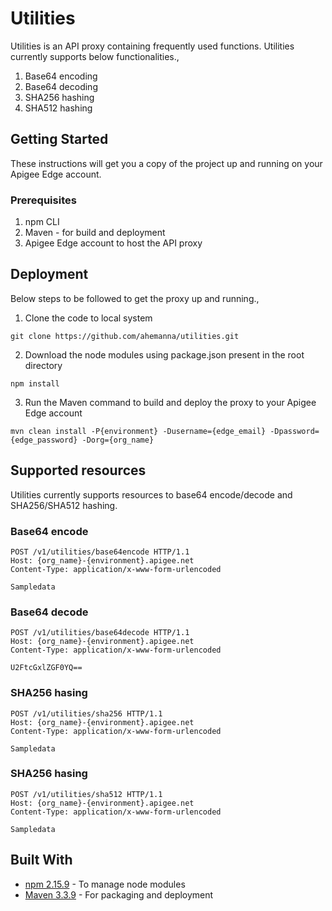 # Utilities

Utilities is an API proxy containing frequently used functions. Utilities currently supports below functionalities.,

1. Base64 encoding
2. Base64 decoding
3. SHA256 hashing
4. SHA512 hashing

## Getting Started

These instructions will get you a copy of the project up and running on your Apigee Edge account.

### Prerequisites

1. npm CLI
2. Maven - for build and deployment
3. Apigee Edge account to host the API proxy

## Deployment

Below steps to be followed to get the proxy up and running.,

1. Clone the code to local system

```
git clone https://github.com/ahemanna/utilities.git
```

2. Download the node modules using package.json present in the root directory

```
npm install
```

3. Run the Maven command to build and deploy the proxy to your Apigee Edge account

```
mvn clean install -P{environment} -Dusername={edge_email} -Dpassword={edge_password} -Dorg={org_name}
```

## Supported resources

Utilities currently supports resources to base64 encode/decode and SHA256/SHA512 hashing.

### Base64 encode

```
POST /v1/utilities/base64encode HTTP/1.1
Host: {org_name}-{environment}.apigee.net
Content-Type: application/x-www-form-urlencoded

Sampledata
```

### Base64 decode

```
POST /v1/utilities/base64decode HTTP/1.1
Host: {org_name}-{environment}.apigee.net
Content-Type: application/x-www-form-urlencoded

U2FtcGxlZGF0YQ==
```

### SHA256 hasing

```
POST /v1/utilities/sha256 HTTP/1.1
Host: {org_name}-{environment}.apigee.net
Content-Type: application/x-www-form-urlencoded

Sampledata
```

### SHA256 hasing

```
POST /v1/utilities/sha512 HTTP/1.1
Host: {org_name}-{environment}.apigee.net
Content-Type: application/x-www-form-urlencoded

Sampledata
```

## Built With

* [npm 2.15.9](https://www.npmjs.com/) - To manage node modules
* [Maven 3.3.9](https://maven.apache.org/) - For packaging and deployment
